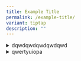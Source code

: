 ```yaml
---
title: Example Title
permalink: /example-title/
variant: tiptap
description: ""
---
```

<div data-type="detailGroup" class="isomer-accordion isomer-accordion-white">
<details class="isomer-details">
<summary>dqwdqwdqwdqwdqwd</summary>
<div data-type="detailsContent" class="isomer-details-content">
<p>test test</p>
</div>
</details>
<details class="isomer-details">
<summary>qwertyuiopa</summary>
<div data-type="detailsContent" class="isomer-details-content">
<p></p>
</div>
</details>
</div>
<p></p>